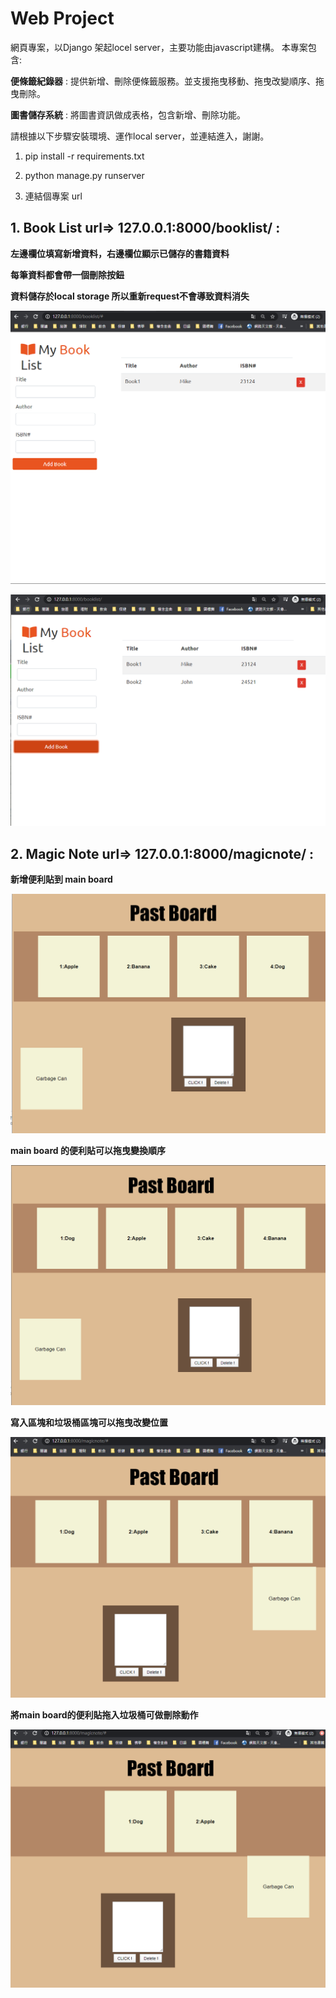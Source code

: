 # Web Project

網頁專案，以Django 架起locel server，主要功能由javascript建構。 本專案包含:

**便條籤紀錄器** : 提供新增、刪除便條籤服務。並支援拖曳移動、拖曳改變順序、拖曳刪除。

**圖書儲存系統** : 將圖書資訊做成表格，包含新增、刪除功能。

請根據以下步驟安裝環境、運作local server，並連結進入，謝謝。


1. pip install -r requirements.txt

2. python manage.py runserver

3. 連結個專案 url

## 1. Book List url=> 127.0.0.1:8000/booklist/ :

**左邊欄位填寫新增資料，右邊欄位顯示已儲存的書籍資料**

**每筆資料都會帶一個刪除按鈕**

**資料儲存於local storage 所以重新request不會導致資料消失**

![bookList](https://github.com/aaa123848/Web_project/blob/master/img/bls_1.PNG)

![bookList](https://github.com/aaa123848/Web_project/blob/master/img/bls_3.PNG)

## 2. Magic Note url=> 127.0.0.1:8000/magicnote/ :

**新增便利貼到 main board**

![bookList](https://github.com/aaa123848/Web_project/blob/master/img/mn_1.PNG)

**main board 的便利貼可以拖曳變換順序**

![bookList](https://github.com/aaa123848/Web_project/blob/master/img/mn_2.PNG)

**寫入區塊和垃圾桶區塊可以拖曳改變位置**

![bookList](https://github.com/aaa123848/Web_project/blob/master/img/mn_3.PNG)

**將main board的便利貼拖入垃圾桶可做刪除動作**

![bookList](https://github.com/aaa123848/Web_project/blob/master/img/mn_4.PNG)




